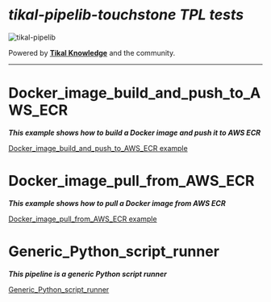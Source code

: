 # ***tikal-pipelib-touchstone TPL tests***
![tikal-pipelib](../../src/resources/images/tpl-small.png)

Powered by **[Tikal Knowledge](http://www.tikalk.com)** and the community.
<hr/>

# Docker_image_build_and_push_to_AWS_ECR

***This example shows how to build a Docker image and push it to AWS ECR***

[Docker_image_build_and_push_to_AWS_ECR example](AWS_ECR/Docker_image_build_and_push_to_AWS_ECR/Jenkinsfile)

# Docker_image_pull_from_AWS_ECR

***This example shows how to pull a Docker image from AWS ECR***

[Docker_image_pull_from_AWS_ECR example](AWS_ECR/Docker_image_pull_from_AWS_ECR/Jenkinsfile)

# Generic_Python_script_runner

***This pipeline is a generic Python script runner***

[Generic_Python_script_runner](Python/Generic_Python_script_runner/Jenkinsfile)

